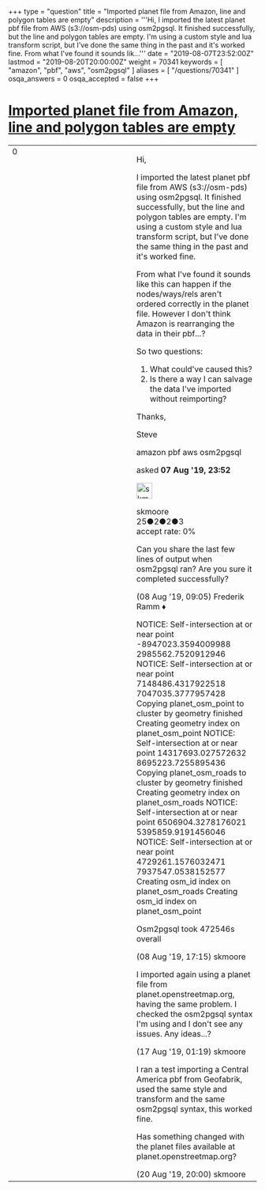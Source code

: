 +++
type = "question"
title = "Imported planet file from Amazon, line and polygon tables are empty"
description = '''Hi, I imported the latest planet pbf file from AWS (s3://osm-pds) using osm2pgsql. It finished successfully, but the line and polygon tables are empty. I&#x27;m using a custom style and lua transform script, but I&#x27;ve done the same thing in the past and it&#x27;s worked fine. From what I&#x27;ve found it sounds lik...'''
date = "2019-08-07T23:52:00Z"
lastmod = "2019-08-20T20:00:00Z"
weight = 70341
keywords = [ "amazon", "pbf", "aws", "osm2pgsql" ]
aliases = [ "/questions/70341" ]
osqa_answers = 0
osqa_accepted = false
+++

<div class="headNormal">

# [Imported planet file from Amazon, line and polygon tables are empty](/questions/70341/imported-planet-file-from-amazon-line-and-polygon-tables-are-empty)

</div>

<div id="main-body">

<div id="askform">

<table id="question-table" style="width:100%;">
<colgroup>
<col style="width: 50%" />
<col style="width: 50%" />
</colgroup>
<tbody>
<tr>
<td style="width: 30px; vertical-align: top"><div class="vote-buttons">
<span id="post-70341-upvote" class="ajax-command post-vote up" rel="nofollow" title="I like this post (click again to cancel)"> </span>
<div id="post-70341-score" class="post-score" title="current number of votes">
0
</div>
<span id="post-70341-downvote" class="ajax-command post-vote down" rel="nofollow" title="I dont like this post (click again to cancel)"> </span> <span id="favorite-mark" class="ajax-command favorite-mark" rel="nofollow" title="mark/unmark this question as favorite (click again to cancel)"> </span>
<div id="favorite-count" class="favorite-count">
&#10;</div>
</div></td>
<td><div id="item-right">
<div class="question-body">
<p>Hi,</p>
<p>I imported the latest planet pbf file from AWS (s3://osm-pds) using osm2pgsql. It finished successfully, but the line and polygon tables are empty. I'm using a custom style and lua transform script, but I've done the same thing in the past and it's worked fine.</p>
<p>From what I've found it sounds like this can happen if the nodes/ways/rels aren't ordered correctly in the planet file. However I don't think Amazon is rearranging the data in their pbf...?</p>
<p>So two questions:</p>
<ol>
<li>What could've caused this?</li>
<li>Is there a way I can salvage the data I've imported without reimporting?</li>
</ol>
<p>Thanks,</p>
<p>Steve</p>
</div>
<div id="question-tags" class="tags-container tags">
<span class="post-tag tag-link-amazon" rel="tag" title="see questions tagged &#39;amazon&#39;">amazon</span> <span class="post-tag tag-link-pbf" rel="tag" title="see questions tagged &#39;pbf&#39;">pbf</span> <span class="post-tag tag-link-aws" rel="tag" title="see questions tagged &#39;aws&#39;">aws</span> <span class="post-tag tag-link-osm2pgsql" rel="tag" title="see questions tagged &#39;osm2pgsql&#39;">osm2pgsql</span>
</div>
<div id="question-controls" class="post-controls">
&#10;</div>
<div class="post-update-info-container">
<div class="post-update-info post-update-info-user">
<p>asked <strong>07 Aug '19, 23:52</strong></p>
<img src="https://secure.gravatar.com/avatar/3d2f621468caf19f818a4efaf77c4a0e?s=32&amp;d=identicon&amp;r=g" class="gravatar" width="32" height="32" alt="skmoore&#39;s gravatar image" />
<p><span>skmoore</span><br />
<span class="score" title="25 reputation points">25</span><span title="2 badges"><span class="badge1">●</span><span class="badgecount">2</span></span><span title="2 badges"><span class="silver">●</span><span class="badgecount">2</span></span><span title="3 badges"><span class="bronze">●</span><span class="badgecount">3</span></span><br />
<span class="accept_rate" title="Rate of the user&#39;s accepted answers">accept rate:</span> <span title="skmoore has no accepted answers">0%</span></p>
</div>
</div>
<div id="comments-container-70341" class="comments-container">
<span id="70343"></span>
<div id="comment-70343" class="comment">
<div id="post-70343-score" class="comment-score">
&#10;</div>
<div class="comment-text">
<p>Can you share the last few lines of output when osm2pgsql ran? Are you sure it completed successfully?</p>
</div>
<div id="comment-70343-info" class="comment-info">
<span class="comment-age">(08 Aug '19, 09:05)</span> <span class="comment-user userinfo">Frederik Ramm ♦</span>
</div>
</div>
<span id="70347"></span>
<div id="comment-70347" class="comment">
<div id="post-70347-score" class="comment-score">
&#10;</div>
<div class="comment-text">
<p>NOTICE: Self-intersection at or near point -8947023.3594009988 2985562.7520912946 NOTICE: Self-intersection at or near point 7148486.4317922518 7047035.3777957428 Copying planet_osm_point to cluster by geometry finished Creating geometry index on planet_osm_point NOTICE: Self-intersection at or near point 14317693.027572632 8695223.7255895436 Copying planet_osm_roads to cluster by geometry finished Creating geometry index on planet_osm_roads NOTICE: Self-intersection at or near point 6506904.3278176021 5395859.9191456046 NOTICE: Self-intersection at or near point 4729261.1576032471 7937547.0538152577 Creating osm_id index on planet_osm_roads Creating osm_id index on planet_osm_point</p>
<p>Osm2pgsql took 472546s overall</p>
</div>
<div id="comment-70347-info" class="comment-info">
<span class="comment-age">(08 Aug '19, 17:15)</span> <span class="comment-user userinfo">skmoore</span>
</div>
</div>
<span id="70406"></span>
<div id="comment-70406" class="comment">
<div id="post-70406-score" class="comment-score">
&#10;</div>
<div class="comment-text">
<p>I imported again using a planet file from planet.openstreetmap.org, having the same problem. I checked the osm2pgsql syntax I'm using and I don't see any issues. Any ideas...?</p>
</div>
<div id="comment-70406-info" class="comment-info">
<span class="comment-age">(17 Aug '19, 01:19)</span> <span class="comment-user userinfo">skmoore</span>
</div>
</div>
<span id="70443"></span>
<div id="comment-70443" class="comment">
<div id="post-70443-score" class="comment-score">
&#10;</div>
<div class="comment-text">
<p>I ran a test importing a Central America pbf from Geofabrik, used the same style and transform and the same osm2pgsql syntax, this worked fine.</p>
<p>Has something changed with the planet files available at planet.openstreetmap.org?</p>
</div>
<div id="comment-70443-info" class="comment-info">
<span class="comment-age">(20 Aug '19, 20:00)</span> <span class="comment-user userinfo">skmoore</span>
</div>
</div>
</div>
<div id="comment-tools-70341" class="comment-tools">
&#10;</div>
<div class="clear">
&#10;</div>
<div id="comment-70341-form-container" class="comment-form-container">
&#10;</div>
<div class="clear">
&#10;</div>
</div></td>
</tr>
</tbody>
</table>

</div>

</div>


